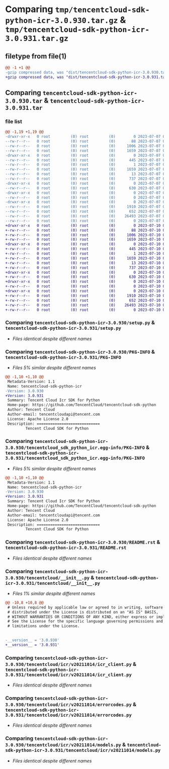 # Comparing `tmp/tencentcloud-sdk-python-icr-3.0.930.tar.gz` & `tmp/tencentcloud-sdk-python-icr-3.0.931.tar.gz`

## filetype from file(1)

```diff
@@ -1 +1 @@
-gzip compressed data, was "dist/tencentcloud-sdk-python-icr-3.0.930.tar", last modified: Fri Jul  7 00:25:33 2023, max compression
+gzip compressed data, was "dist/tencentcloud-sdk-python-icr-3.0.931.tar", last modified: Mon Jul 10 00:42:04 2023, max compression
```

## Comparing `tencentcloud-sdk-python-icr-3.0.930.tar` & `tencentcloud-sdk-python-icr-3.0.931.tar`

### file list

```diff
@@ -1,19 +1,19 @@
-drwxr-xr-x   0 root         (0) root         (0)        0 2023-07-07 00:25:33.000000 tencentcloud-sdk-python-icr-3.0.930/
--rw-r--r--   0 root         (0) root         (0)       88 2023-07-07 00:25:33.000000 tencentcloud-sdk-python-icr-3.0.930/setup.cfg
--rw-r--r--   0 root         (0) root         (0)     1006 2023-07-07 00:25:33.000000 tencentcloud-sdk-python-icr-3.0.930/setup.py
--rw-r--r--   0 root         (0) root         (0)     1659 2023-07-07 00:25:33.000000 tencentcloud-sdk-python-icr-3.0.930/PKG-INFO
-drwxr-xr-x   0 root         (0) root         (0)        0 2023-07-07 00:25:33.000000 tencentcloud-sdk-python-icr-3.0.930/tencentcloud_sdk_python_icr.egg-info/
--rw-r--r--   0 root         (0) root         (0)      445 2023-07-07 00:25:33.000000 tencentcloud-sdk-python-icr-3.0.930/tencentcloud_sdk_python_icr.egg-info/SOURCES.txt
--rw-r--r--   0 root         (0) root         (0)        1 2023-07-07 00:25:33.000000 tencentcloud-sdk-python-icr-3.0.930/tencentcloud_sdk_python_icr.egg-info/dependency_links.txt
--rw-r--r--   0 root         (0) root         (0)     1659 2023-07-07 00:25:33.000000 tencentcloud-sdk-python-icr-3.0.930/tencentcloud_sdk_python_icr.egg-info/PKG-INFO
--rw-r--r--   0 root         (0) root         (0)       13 2023-07-07 00:25:33.000000 tencentcloud-sdk-python-icr-3.0.930/tencentcloud_sdk_python_icr.egg-info/top_level.txt
--rw-r--r--   0 root         (0) root         (0)      737 2023-07-07 00:25:33.000000 tencentcloud-sdk-python-icr-3.0.930/README.rst
-drwxr-xr-x   0 root         (0) root         (0)        0 2023-07-07 00:25:33.000000 tencentcloud-sdk-python-icr-3.0.930/tencentcloud/
--rw-r--r--   0 root         (0) root         (0)      630 2023-07-07 00:25:33.000000 tencentcloud-sdk-python-icr-3.0.930/tencentcloud/__init__.py
-drwxr-xr-x   0 root         (0) root         (0)        0 2023-07-07 00:25:33.000000 tencentcloud-sdk-python-icr-3.0.930/tencentcloud/icr/
--rw-r--r--   0 root         (0) root         (0)        0 2023-07-07 00:25:33.000000 tencentcloud-sdk-python-icr-3.0.930/tencentcloud/icr/__init__.py
-drwxr-xr-x   0 root         (0) root         (0)        0 2023-07-07 00:25:33.000000 tencentcloud-sdk-python-icr-3.0.930/tencentcloud/icr/v20211014/
--rw-r--r--   0 root         (0) root         (0)     1910 2023-07-07 00:25:33.000000 tencentcloud-sdk-python-icr-3.0.930/tencentcloud/icr/v20211014/icr_client.py
--rw-r--r--   0 root         (0) root         (0)      652 2023-07-07 00:25:33.000000 tencentcloud-sdk-python-icr-3.0.930/tencentcloud/icr/v20211014/errorcodes.py
--rw-r--r--   0 root         (0) root         (0)    26493 2023-07-07 00:25:33.000000 tencentcloud-sdk-python-icr-3.0.930/tencentcloud/icr/v20211014/models.py
--rw-r--r--   0 root         (0) root         (0)        0 2023-07-07 00:25:33.000000 tencentcloud-sdk-python-icr-3.0.930/tencentcloud/icr/v20211014/__init__.py
+drwxr-xr-x   0 root         (0) root         (0)        0 2023-07-10 00:42:04.000000 tencentcloud-sdk-python-icr-3.0.931/
+-rw-r--r--   0 root         (0) root         (0)       88 2023-07-10 00:42:04.000000 tencentcloud-sdk-python-icr-3.0.931/setup.cfg
+-rw-r--r--   0 root         (0) root         (0)     1006 2023-07-10 00:42:04.000000 tencentcloud-sdk-python-icr-3.0.931/setup.py
+-rw-r--r--   0 root         (0) root         (0)     1659 2023-07-10 00:42:04.000000 tencentcloud-sdk-python-icr-3.0.931/PKG-INFO
+drwxr-xr-x   0 root         (0) root         (0)        0 2023-07-10 00:42:04.000000 tencentcloud-sdk-python-icr-3.0.931/tencentcloud_sdk_python_icr.egg-info/
+-rw-r--r--   0 root         (0) root         (0)      445 2023-07-10 00:42:04.000000 tencentcloud-sdk-python-icr-3.0.931/tencentcloud_sdk_python_icr.egg-info/SOURCES.txt
+-rw-r--r--   0 root         (0) root         (0)        1 2023-07-10 00:42:04.000000 tencentcloud-sdk-python-icr-3.0.931/tencentcloud_sdk_python_icr.egg-info/dependency_links.txt
+-rw-r--r--   0 root         (0) root         (0)     1659 2023-07-10 00:42:04.000000 tencentcloud-sdk-python-icr-3.0.931/tencentcloud_sdk_python_icr.egg-info/PKG-INFO
+-rw-r--r--   0 root         (0) root         (0)       13 2023-07-10 00:42:04.000000 tencentcloud-sdk-python-icr-3.0.931/tencentcloud_sdk_python_icr.egg-info/top_level.txt
+-rw-r--r--   0 root         (0) root         (0)      737 2023-07-10 00:42:04.000000 tencentcloud-sdk-python-icr-3.0.931/README.rst
+drwxr-xr-x   0 root         (0) root         (0)        0 2023-07-10 00:42:04.000000 tencentcloud-sdk-python-icr-3.0.931/tencentcloud/
+-rw-r--r--   0 root         (0) root         (0)      630 2023-07-10 00:42:04.000000 tencentcloud-sdk-python-icr-3.0.931/tencentcloud/__init__.py
+drwxr-xr-x   0 root         (0) root         (0)        0 2023-07-10 00:42:04.000000 tencentcloud-sdk-python-icr-3.0.931/tencentcloud/icr/
+-rw-r--r--   0 root         (0) root         (0)        0 2023-07-10 00:42:04.000000 tencentcloud-sdk-python-icr-3.0.931/tencentcloud/icr/__init__.py
+drwxr-xr-x   0 root         (0) root         (0)        0 2023-07-10 00:42:04.000000 tencentcloud-sdk-python-icr-3.0.931/tencentcloud/icr/v20211014/
+-rw-r--r--   0 root         (0) root         (0)     1910 2023-07-10 00:42:04.000000 tencentcloud-sdk-python-icr-3.0.931/tencentcloud/icr/v20211014/icr_client.py
+-rw-r--r--   0 root         (0) root         (0)      652 2023-07-10 00:42:04.000000 tencentcloud-sdk-python-icr-3.0.931/tencentcloud/icr/v20211014/errorcodes.py
+-rw-r--r--   0 root         (0) root         (0)    26493 2023-07-10 00:42:04.000000 tencentcloud-sdk-python-icr-3.0.931/tencentcloud/icr/v20211014/models.py
+-rw-r--r--   0 root         (0) root         (0)        0 2023-07-10 00:42:04.000000 tencentcloud-sdk-python-icr-3.0.931/tencentcloud/icr/v20211014/__init__.py
```

### Comparing `tencentcloud-sdk-python-icr-3.0.930/setup.py` & `tencentcloud-sdk-python-icr-3.0.931/setup.py`

 * *Files identical despite different names*

### Comparing `tencentcloud-sdk-python-icr-3.0.930/PKG-INFO` & `tencentcloud-sdk-python-icr-3.0.931/PKG-INFO`

 * *Files 5% similar despite different names*

```diff
@@ -1,10 +1,10 @@
 Metadata-Version: 1.1
 Name: tencentcloud-sdk-python-icr
-Version: 3.0.930
+Version: 3.0.931
 Summary: Tencent Cloud Icr SDK for Python
 Home-page: https://github.com/TencentCloud/tencentcloud-sdk-python
 Author: Tencent Cloud
 Author-email: tencentcloudapi@tencent.com
 License: Apache License 2.0
 Description: ============================
         Tencent Cloud SDK for Python
```

### Comparing `tencentcloud-sdk-python-icr-3.0.930/tencentcloud_sdk_python_icr.egg-info/PKG-INFO` & `tencentcloud-sdk-python-icr-3.0.931/tencentcloud_sdk_python_icr.egg-info/PKG-INFO`

 * *Files 5% similar despite different names*

```diff
@@ -1,10 +1,10 @@
 Metadata-Version: 1.1
 Name: tencentcloud-sdk-python-icr
-Version: 3.0.930
+Version: 3.0.931
 Summary: Tencent Cloud Icr SDK for Python
 Home-page: https://github.com/TencentCloud/tencentcloud-sdk-python
 Author: Tencent Cloud
 Author-email: tencentcloudapi@tencent.com
 License: Apache License 2.0
 Description: ============================
         Tencent Cloud SDK for Python
```

### Comparing `tencentcloud-sdk-python-icr-3.0.930/README.rst` & `tencentcloud-sdk-python-icr-3.0.931/README.rst`

 * *Files identical despite different names*

### Comparing `tencentcloud-sdk-python-icr-3.0.930/tencentcloud/__init__.py` & `tencentcloud-sdk-python-icr-3.0.931/tencentcloud/__init__.py`

 * *Files 1% similar despite different names*

```diff
@@ -10,8 +10,8 @@
 # Unless required by applicable law or agreed to in writing, software
 # distributed under the License is distributed on an "AS IS" BASIS,
 # WITHOUT WARRANTIES OR CONDITIONS OF ANY KIND, either express or implied.
 # See the License for the specific language governing permissions and
 # limitations under the License.
 
 
-__version__ = '3.0.930'
+__version__ = '3.0.931'
```

### Comparing `tencentcloud-sdk-python-icr-3.0.930/tencentcloud/icr/v20211014/icr_client.py` & `tencentcloud-sdk-python-icr-3.0.931/tencentcloud/icr/v20211014/icr_client.py`

 * *Files identical despite different names*

### Comparing `tencentcloud-sdk-python-icr-3.0.930/tencentcloud/icr/v20211014/errorcodes.py` & `tencentcloud-sdk-python-icr-3.0.931/tencentcloud/icr/v20211014/errorcodes.py`

 * *Files identical despite different names*

### Comparing `tencentcloud-sdk-python-icr-3.0.930/tencentcloud/icr/v20211014/models.py` & `tencentcloud-sdk-python-icr-3.0.931/tencentcloud/icr/v20211014/models.py`

 * *Files identical despite different names*

